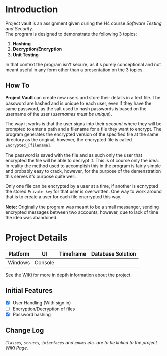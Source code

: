 # Introduction
Project vault is an assignment given during the H4 course _Software Testing and Security_. \
The program is designed to demonstrate the following 3 topics:
1. **Hashing**
1. **Decryption/Encryption**
1. **Unit Testing**

In that context the program isn't secure, as it's purely conceptional and not meant useful
in any form other than a presentation on the 3 topics.

## How To
**Project Vault** can create new users and store their details in a text file.
The password are hashed and is unique to each user, even if they have the same password,
as the salt used to hash passwords is based on the username of the user (_usernames must be unique_).

The way it works is that the user signs into their _account_ where they will be
prompted to enter a path and a filename for a file they want to encrypt.
The program generates the encrypted version of the specified file at the same directory
as the original, however, the encrypted file is called `Encrypted_[filename]`.

The password is saved with the file and as such only the user that encrypted the file
will be able to decrypt it.
This is of course only the idea. In reality the method used to accomplish this
in the program is fairly simple and probably easy to crack, however, for the purpose of
the demenstration this serves it's purpose quite well.

Only one file can be encrypted by a user at a time, if another is ecnrypted the stored
`Private key` for that user is overwritten.
One way to work around that is to create a user for each file encrrypted this way.

**Note:** Originally the program was meant to be a small messanger, sending encrypted
messages between two accounts, however, due to lack of time the idea was abandoned.

# Project Details
| Platform       | UI          | Timeframe | Database Solution        |
|----------------|-------------|-----------|--------------------------|
| Windows | Console | | |

See the [WiKi](./WikiPages/Front.md) for more in depth information about the project.

## Initial Features
- [X] User Handling (With sign in)
- [ ] Encryption/Decryption of files
- [X] Password hashing

## Change Log
_`Classes`, `structs`, `interfaces` and `enums` etc. are to be linked to the project WiKi Page._